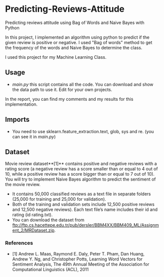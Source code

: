 # Predicting-Reviews-Attitude
Predicting reviews attitude using Bag of Words and Naive Bayes with Python

In this project, I implemented an algorithm using python to predict if the given review is positive or negative. I used "Bag of words" method to get the frequency of the words and Naive Bayes to determine the class.

I used this project for my Machine Learning Class.

## Usage 
- _main.py_ this script contains all the code. You can download and show the data path to use it. Edit for your own projects.

In the report, you can find my comments and my results for this implementation.

## Imports

- You need to use sklearn.feature_extraction.text, glob, sys and re. (you can see it in _main.py_)

## Dataset

Movie review dataset**[1]** contains positive and negative reviews with a rating score (a negative review has a score smaller than or equal to 4 out of 10, while a positive review has a score bigger than or equal to 7 out of 10). You will try to implement Naive Bayes algorithm to predict the sentiment of the movie review.

- It contains 50,000 classified reviews as a text file in separate folders (25,000 for training and 25,000 for validation).
- Both of the training and validation sets include 12,500 positive reviews and 12,500 negative reviews). Each text file’s name includes their id and rating (id rating.txt).
- You can download the dataset from ftp://ftp.cs.hacettepe.edu.tr/pub/dersler/BBM4XX/BBM409_ML/Assignment_2/MRDataset.zip.

### References

- [1]  Andrew L. Maas, Raymond E. Daly, Peter T. Pham, Dan Huang, Andrew Y. Ng, and Christopher Potts, Learning Word Vectors for Sentiment Analysis, The 49th Annual Meeting of the Association for Computational Linguistics (ACL), 2011


